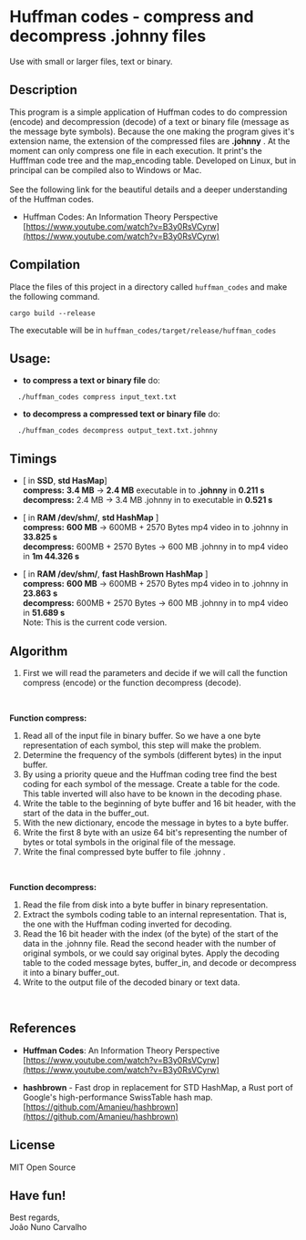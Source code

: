 # Huffman codes - compress and decompress .johnny files
Use with small or larger files, text or binary.


## Description
This program is a simple application of Huffman codes to do compression (encode) and decompression (decode) of a text or binary file (message as the message byte symbols). Because the one making the program gives it's extension name, the extension of the compressed files are **.johnny** . At the moment can only compress one file in each execution. It print's the Hufffman code tree and the map_encoding table. Developed on Linux, but in principal can be compiled also to Windows or Mac. <br> 
<br>
See the following link for the beautiful details and a deeper understanding of the Huffman codes.<br> 

* Huffman Codes: An Information Theory Perspective <br>
  [https://www.youtube.com/watch?v=B3y0RsVCyrw](https://www.youtube.com/watch?v=B3y0RsVCyrw)


## Compilation 
Place the files of this project in a directory called ```huffman_codes``` and make the following command. <br>

```
cargo build --release
```

The executable will be in ```huffman_codes/target/release/huffman_codes```


## Usage: 

* **to compress a text or binary file** do: <br>
```
  ./huffman_codes compress input_text.txt
```

* **to decompress a compressed text or binary file** do: <br>
```
  ./huffman_codes decompress output_text.txt.johnny
```


## Timings

* [ in **SSD**, **std HasMap**] <br>
  **compress:**    **3.4 MB** -> **2.4 MB** executable in to **.johnny** in **0.211 s** <br>
  **decompress:**  2.4 MB -> 3.4 MB .johnny in to executable in **0.521 s**

* [ in **RAM /dev/shm/**, **std HashMap** ] <br>
  **compress:**    **600 MB** -> 600MB + 2570 Bytes mp4 video in to .johnny in **33.825 s** <br>
  **decompress:**  600MB + 2570 Bytes -> 600 MB .johnny in to mp4 video in **1m 44.326 s** 
                                                                             
* [ in **RAM /dev/shm/**, **fast HashBrown HashMap** ] <br>
  **compress:**    **600 MB** -> 600MB + 2570 Bytes mp4 video in to .johnny in **23.863 s** <br>
  **decompress:**  600MB + 2570 Bytes -> 600 MB .johnny in to mp4 video in **51.689 s** <br>
  Note: This is the current code version.


## Algorithm

1. First we will read the parameters and decide if we will call the function compress (encode) or the function decompress (decode).
<br>

**Function compress:** <br>
1. Read all of the input file in binary buffer. So we have a one byte representation of each symbol, this step will make the problem.
2. Determine the frequency of the symbols (different bytes) in the input buffer.
3. By using a priority queue and the Huffman coding tree find the best coding for each symbol of the message. Create a table for the code. This table inverted will also have to be known in the decoding phase.
4. Write the table to the beginning of byte buffer and 16 bit header, with the start of the data in the buffer_out.
5. With the new dictionary, encode the message in bytes to a byte buffer.
6. Write the first 8 byte with an usize 64 bit's representing the number of bytes or total symbols in the original file of the message.
7. Write the final compressed byte buffer to file .johnny .
<br>

**Function decompress:** <br>
1. Read the file from disk into a byte buffer in binary representation.
2. Extract the symbols coding table to an internal representation. That is, the one with the Huffman coding inverted for decoding.
3. Read the 16 bit header with the index (of the byte) of the start of the data in the .johnny file. Read the second header with the number of original symbols, or we could say original bytes. Apply the decoding table to the coded message bytes, buffer_in, and decode or decompress it into a binary buffer_out.
4. Write to the output file of the decoded binary or text data. 
<br>


## References

* **Huffman Codes**: An Information Theory Perspective <br>
  [https://www.youtube.com/watch?v=B3y0RsVCyrw](https://www.youtube.com/watch?v=B3y0RsVCyrw)

* **hashbrown** - Fast drop in replacement for STD HashMap, a Rust port of Google's high-performance SwissTable hash map. <br>
  [https://github.com/Amanieu/hashbrown](https://github.com/Amanieu/hashbrown)


## License
MIT Open Source


## Have fun!
Best regards, <br>
João Nuno Carvalho
